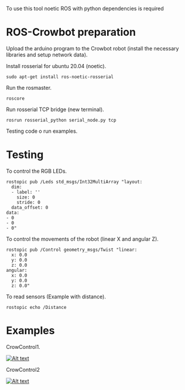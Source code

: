 To use this tool noetic ROS with python dependencies is required
# ROS-Crowbot preparation
Upload the arduino program to the Crowbot robot (install the necessary libraries and setup network data).

Install rosserial for ubuntu 20.04 (noetic).
```
sudo apt-get install ros-noetic-rosserial
```
Run the rosmaster.
```
roscore
```
Run rosserial TCP bridge (new terminal).
```
rosrun rosserial_python serial_node.py tcp
```
Testing code o run examples.
# Testing
To control the RGB LEDs.
```
rostopic pub /Leds std_msgs/Int32MultiArray "layout:
  dim:
  - label: ''
    size: 0
    stride: 0
  data_offset: 0
data:
- 0
- 0
- 0"
```
To control the movements of the robot (linear X and angular Z).
```
rostopic pub /Control geometry_msgs/Twist "linear:
  x: 0.0
  y: 0.0
  z: 0.0
angular:
  x: 0.0
  y: 0.0
  z: 0.0"
```
To read sensors (Example with distance).
```
rostopic echo /Distance
```
# Examples
CrowControl1.

[![Alt text](https://img.youtube.com/vi/5j4wBaW1kaM/0.jpg)](https://www.youtube.com/watch?v=5j4wBaW1kaM)

CrowControl2

[![Alt text](https://img.youtube.com/vi/xRhDtNmLW4Y/0.jpg)](https://www.youtube.com/watch?v=xRhDtNmLW4Y)

